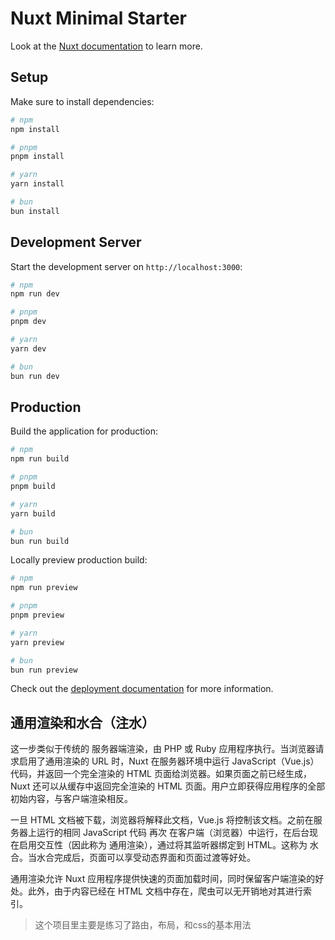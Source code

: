 # Nuxt Minimal Starter

Look at the [Nuxt documentation](https://nuxt.com/docs/getting-started/introduction) to learn more.

## Setup

Make sure to install dependencies:

```bash
# npm
npm install

# pnpm
pnpm install

# yarn
yarn install

# bun
bun install
```

## Development Server

Start the development server on `http://localhost:3000`:

```bash
# npm
npm run dev

# pnpm
pnpm dev

# yarn
yarn dev

# bun
bun run dev
```

## Production

Build the application for production:

```bash
# npm
npm run build

# pnpm
pnpm build

# yarn
yarn build

# bun
bun run build
```

Locally preview production build:

```bash
# npm
npm run preview

# pnpm
pnpm preview

# yarn
yarn preview

# bun
bun run preview
```

Check out the [deployment documentation](https://nuxt.com/docs/getting-started/deployment) for more information.


## 通用渲染和水合（注水）

这一步类似于传统的 服务器端渲染，由 PHP 或 Ruby 应用程序执行。当浏览器请求启用了通用渲染的 URL 时，Nuxt 在服务器环境中运行 JavaScript（Vue.js）代码，并返回一个完全渲染的 HTML 页面给浏览器。如果页面之前已经生成，Nuxt 还可以从缓存中返回完全渲染的 HTML 页面。用户立即获得应用程序的全部初始内容，与客户端渲染相反。

一旦 HTML 文档被下载，浏览器将解释此文档，Vue.js 将控制该文档。之前在服务器上运行的相同 JavaScript 代码 再次 在客户端（浏览器）中运行，在后台现在启用交互性（因此称为 通用渲染），通过将其监听器绑定到 HTML。这称为 水合。当水合完成后，页面可以享受动态界面和页面过渡等好处。

通用渲染允许 Nuxt 应用程序提供快速的页面加载时间，同时保留客户端渲染的好处。此外，由于内容已经在 HTML 文档中存在，爬虫可以无开销地对其进行索引。


> 这个项目里主要是练习了路由，布局，和css的基本用法